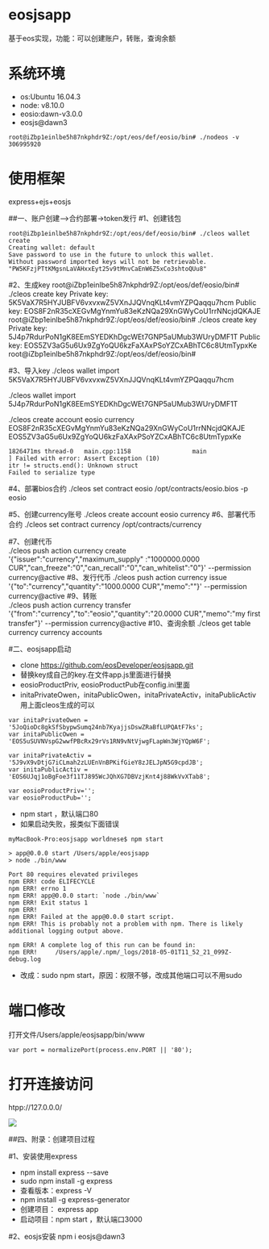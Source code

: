 # eosjsapp
基于eos实现，功能：可以创建账户，转账，查询余额

# 系统环境
- os:Ubuntu 16.04.3
- node: v8.10.0
- eosio:dawn-v3.0.0
- eosjs@dawn3

```
root@iZbp1einlbe5h87nkphdr9Z:/opt/eos/def/eosio/bin# ./nodeos -v
306995920
```



# 使用框架
express+ejs+eosjs

##一、账户创建—>合约部署->token发行
#1、创建钱包
```
root@iZbp1einlbe5h87nkphdr9Z:/opt/eos/def/eosio/bin# ./cleos wallet create
Creating wallet: default
Save password to use in the future to unlock this wallet.
Without password imported keys will not be retrievable.
"PW5KFzjPTtKMgsnLaVAHxxEyt25v9tMnvCaEnW6Z5xCo3shtoQUu8"
```
#2、生成key
root@iZbp1einlbe5h87nkphdr9Z:/opt/eos/def/eosio/bin# ./cleos create key 
Private key: 5K5VaX7R5HYJUBFV6vxvxwZ5VXnJJQVnqKLt4vmYZPQaqqu7hcm
Public key: EOS8F2nR35cXEGvMgYnmYu83eKzNQa29XnGWyCoU1rrNNcjdQKAJE
root@iZbp1einlbe5h87nkphdr9Z:/opt/eos/def/eosio/bin# ./cleos create key 
Private key: 5J4p7RdurPoN1gK8EEmSYEDKhDgcWEt7GNP5aUMub3WUryDMF1T
Public key: EOS5ZV3aG5u6Ux9ZgYoQU6kzFaXAxPSoYZCxABhTC6c8UtmTypxKe
root@iZbp1einlbe5h87nkphdr9Z:/opt/eos/def/eosio/bin# 

#3、导入key
./cleos wallet import 5K5VaX7R5HYJUBFV6vxvxwZ5VXnJJQVnqKLt4vmYZPQaqqu7hcm

./cleos wallet import 5J4p7RdurPoN1gK8EEmSYEDKhDgcWEt7GNP5aUMub3WUryDMF1T

./cleos create account eosio currency EOS8F2nR35cXEGvMgYnmYu83eKzNQa29XnGWyCoU1rrNNcjdQKAJE EOS5ZV3aG5u6Ux9ZgYoQU6kzFaXAxPSoYZCxABhTC6c8UtmTypxKe

```
1826471ms thread-0   main.cpp:1158                 main                 ] Failed with error: Assert Exception (10)
itr != structs.end(): Unknown struct 
Failed to serialize type

```

#4、部署bios合约
./cleos set contract eosio /opt/contracts/eosio.bios -p eosio

#5、创建currency账号
    ./cleos create account eosio currency 
#6、部署代币合约
./cleos set contract currency /opt/contracts/currency




#7、创建代币    
    ./cleos push action currency create '{"issuer":"currency","maximum_supply" :"1000000.0000 CUR","can_freeze":"0","can_recall":"0","can_whitelist":"0"}' --permission currency@active
#8、发行代币
./cleos push action currency issue '{"to":"currency","quantity":"1000.0000 CUR","memo":""}' --permission currency@active
#9、转账    
./cleos push action currency transfer '{"from":"currency","to":"eosio","quantity":"20.0000 CUR","memo":"my first transfer"}' --permission currency@active
#10、查询余额
    ./cleos get table currency currency accounts





#二、eosjsapp启动

- clone https://github.com/eosDeveloper/eosjsapp.git
- 替换key成自己的key.在文件app.js里面进行替换
- eosioProductPriv, eosioProductPub在config.ini里面
- initaPrivateOwen，initaPublicOwen，initaPrivateActiv，initaPublicActiv用上面cleos生成的可以

```
var initaPrivateOwen = '5JoQioDc8gkSfSbypwSumq24nb7KyajjsDswZRaBfLUPQAtF7ks';
var	initaPublicOwen = 'EOS5uSUVNVspG2wwfPBcRx29rVs1RN9vNtVjwgFLapWn3WjYQpW6F';

var initaPrivateActiv = '5J9vX9vDtjG7iCLmah2zLUEnVnBPKifGieY8zJELJpN5G9cpdJB';
var	initaPublicActiv = 'EOS6UJqj1oBgFoe3f11TJ895WcJQhXG7DBVzjKnt4j88WkVvXTab8';

var eosioProductPriv='';
var eosioProductPub='';
```

- npm start ，默认端口80
- 如果启动失败，报类似下面错误

```
myMacBook-Pro:eosjsapp worldnese$ npm start 

> app@0.0.0 start /Users/apple/eosjsapp
> node ./bin/www

Port 80 requires elevated privileges
npm ERR! code ELIFECYCLE
npm ERR! errno 1
npm ERR! app@0.0.0 start: `node ./bin/www`
npm ERR! Exit status 1
npm ERR! 
npm ERR! Failed at the app@0.0.0 start script.
npm ERR! This is probably not a problem with npm. There is likely additional logging output above.

npm ERR! A complete log of this run can be found in:
npm ERR!     /Users/apple/.npm/_logs/2018-05-01T11_52_21_099Z-debug.log

```

- 改成：sudo npm start，原因：权限不够，改成其他端口可以不用sudo


# 端口修改
打开文件/Users/apple/eosjsapp/bin/www
```
var port = normalizePort(process.env.PORT || '80');
```
# 打开连接访问
htpp://127.0.0.0/

![](截图.jpg)

##四、附录：创建项目过程

#1、安装使用express
- npm install express --save
- sudo npm install -g express 
- 查看版本：express -V
- npm install -g express-generator
- 创建项目： express app
- 启动项目：npm start ，默认端口3000

#2、eosjs安装
 npm i eosjs@dawn3




